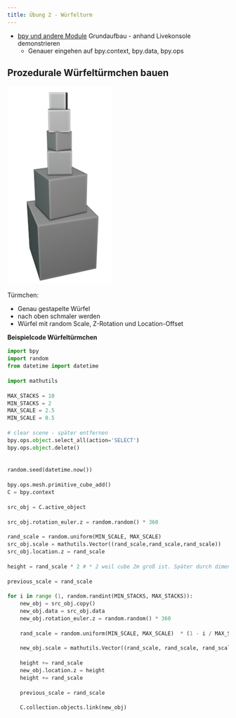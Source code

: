 ```yaml
---
title: Übung 2 - Würfelturm
---
```


- [bpy und andere Module](https://docs.blender.org/api/current/index.html)  Grundaufbau - anhand Livekonsole demonstrieren
  - Genauer eingehen auf bpy.context, bpy.data, bpy.ops

## Prozedurale Würfeltürmchen bauen

![turm](img/turm.png)

Türmchen:

- Genau gestapelte Würfel
- nach oben schmaler werden
- Würfel mit random Scale, Z-Rotation und Location-Offset

**Beispielcode Würfeltürmchen**
```python
import bpy
import random
from datetime import datetime

import mathutils

MAX_STACKS = 10
MIN_STACKS = 2
MAX_SCALE = 2.5
MIN_SCALE = 0.5

# clear scene - später entfernen
bpy.ops.object.select_all(action='SELECT')
bpy.ops.object.delete()


random.seed(datetime.now())

bpy.ops.mesh.primitive_cube_add()
C = bpy.context

src_obj = C.active_object

src_obj.rotation_euler.z = random.random() * 360

rand_scale = random.uniform(MIN_SCALE, MAX_SCALE)
src_obj.scale = mathutils.Vector((rand_scale,rand_scale,rand_scale))
src_obj.location.z = rand_scale

height = rand_scale * 2 # * 2 weil cube 2m groß ist. Später durch dimensions ersetzen.

previous_scale = rand_scale

for i in range (1, random.randint(MIN_STACKS, MAX_STACKS)):
    new_obj = src_obj.copy()
    new_obj.data = src_obj.data
    new_obj.rotation_euler.z = random.random() * 360
    
    rand_scale = random.uniform(MIN_SCALE, MAX_SCALE)  * (1 - i / MAX_STACKS)
    
    new_obj.scale = mathutils.Vector((rand_scale, rand_scale, rand_scale))
    
    height += rand_scale
    new_obj.location.z = height
    height += rand_scale
    
    previous_scale = rand_scale
    
    C.collection.objects.link(new_obj)

```